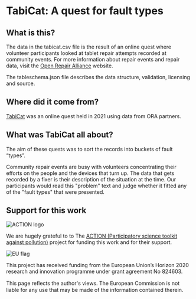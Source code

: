 # TabiCat: A quest for fault types

## What is this?

The data in the tabicat.csv file is the result of an online quest where volunteer participants looked at tablet repair attempts recorded at community events. For more information about repair events and repair data, visit the [Open Repair Alliance](https://openrepair.org/open-data/) website.

The tableschema.json file describes the data structure, validation, licensing and source.

## Where did it come from?

[TabiCat](https://restarters.net/tabicat/status) was an online quest held in 2021 using data from ORA partners.

## What was TabiCat all about?

The aim of these quests was to sort the records into buckets of fault “types”.

Community repair events are busy with volunteers concentrating their efforts on the people and the devices that turn up. The data that gets recorded by a fixer is their description of the situation at the time. Our participants would read this "problem" text and judge whether it fitted any of the "fault types" that were presented.

## Support for this work

![ACTION logo](https://therestartproject.org/wp-content/uploads/2021/06/ACTION-logo-300x186.png)

We are hugely grateful to to The [ACTION (Participatory science toolkit against pollution)](https://actionproject.eu/) project for funding this work and for their support.

![EU flag](https://therestartproject.org/wp-content/uploads/2021/06/EU-flag-300x200.png)

This project has received funding from the European Union’s Horizon 2020 research and innovation programme under grant agreement No 824603.

This page reﬂects the author's views. The European Commission is not liable for any use that may be made of the information contained therein.
